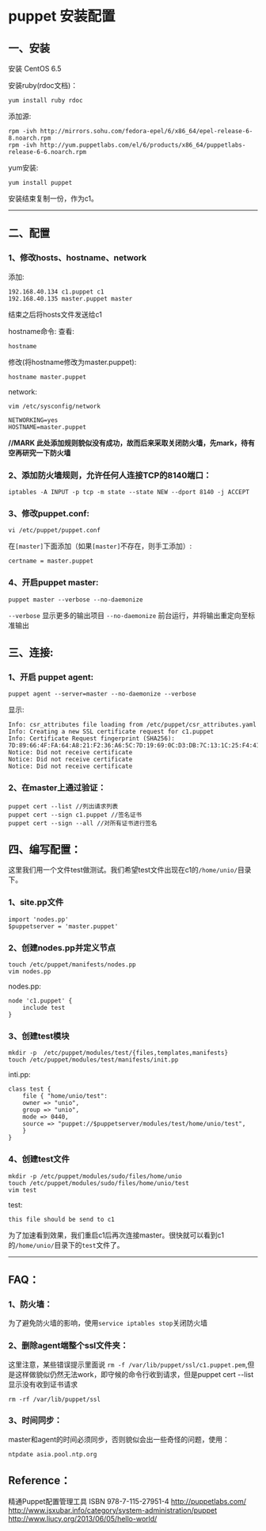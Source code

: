 # puppet 安装配置

## 一、安装

安装 CentOS 6.5

安装ruby(rdoc文档)：

    yum install ruby rdoc
    

添加源:

    rpm -ivh http://mirrors.sohu.com/fedora-epel/6/x86_64/epel-release-6-8.noarch.rpm
    rpm -ivh http://yum.puppetlabs.com/el/6/products/x86_64/puppetlabs-release-6-6.noarch.rpm
    
yum安装:

    yum install puppet

安装结束复制一份，作为c1。

---

## 二、配置
### 1、修改hosts、hostname、network
添加:

    192.168.40.134 c1.puppet c1
    192.168.40.135 master.puppet master

结束之后将hosts文件发送给c1

hostname命令:
查看:

    hostname

修改(将hostname修改为master.puppet):

    hostname master.puppet

network:

    vim /etc/sysconfig/network
    
    NETWORKING=yes
    HOSTNAME=master.puppet
    
**//MARK 此处添加规则貌似没有成功，故而后来采取关闭防火墙，先mark，待有空再研究一下防火墙**
### 2、添加防火墙规则，允许任何人连接TCP的8140端口：

    iptables -A INPUT -p tcp -m state --state NEW --dport 8140 -j ACCEPT

### 3、修改puppet.conf:

    vi /etc/puppet/puppet.conf
    
在`[master]`下面添加（如果`[master]`不存在，则手工添加）:

    certname = master.puppet
    
### 4、开启puppet master:

    puppet master --verbose --no-daemonize
    
`--verbose` 显示更多的输出项目
`--no-daemonize` 前台运行，并将输出重定向至标准输出
    
## 三、连接:
### 1、开启 puppet agent:

    puppet agent --server=master --no-daemonize --verbose
    
显示:

    Info: csr_attributes file loading from /etc/puppet/csr_attributes.yaml
    Info: Creating a new SSL certificate request for c1.puppet
    Info: Certificate Request fingerprint (SHA256): 7D:89:66:4F:FA:64:A8:21:F2:36:A6:5C:7D:19:69:0C:D3:DB:7C:13:1C:25:F4:41:62:17:5A:F0:A6:42:CC:34
    Notice: Did not receive certificate
    Notice: Did not receive certificate
    Notice: Did not receive certificate
    
### 2、在master上通过验证：

    puppet cert --list //列出请求列表
    puppet cert --sign c1.puppet //签名证书
    puppet cert --sign --all //对所有证书进行签名
    
## 四、编写配置：

这里我们用一个文件test做测试。我们希望test文件出现在c1的`/home/unio/`目录下。

### 1、site.pp文件

    import 'nodes.pp'
    $puppetserver = 'master.puppet'
    
### 2、创建nodes.pp并定义节点
    
    touch /etc/puppet/manifests/nodes.pp
    vim nodes.pp
    
nodes.pp:

    node 'c1.puppet' {
        include test
    }
    
    
### 3、创建test模块

    mkdir -p  /etc/puppet/modules/test/{files,templates,manifests}
    touch /etc/puppet/modules/test/manifests/init.pp
    
inti.pp:
    
    class test {
        file { "home/unio/test":
        owner => "unio",
        group => "unio",
        mode => 0440,
        source => "puppet://$puppetserver/modules/test/home/unio/test",
        }
    }

### 4、创建test文件

    mkdir -p /etc/puppet/modules/sudo/files/home/unio
    touch /etc/puppet/modules/sudo/files/home/unio/test
    vim test
    
test:

    this file should be send to c1



为了加速看到效果，我们重启c1后再次连接master。很快就可以看到c1的`/home/unio/`目录下的`test`文件了。



---

## FAQ：
### 1、防火墙：
为了避免防火墙的影响，使用`service iptables stop`关闭防火墙

### 2、删除agent端整个ssl文件夹：
这里注意，某些错误提示里面说 `rm -f /var/lib/puppet/ssl/c1.puppet.pem`,但是这样做貌似仍然无法work，即守候的命令行收到请求，但是puppet cert --list 显示没有收到证书请求

    rm -rf /var/lib/puppet/ssl
    
### 3、时间同步：
master和agent的时间必须同步，否则貌似会出一些奇怪的问题，使用：

    ntpdate asia.pool.ntp.org

    
## Reference：
精通Puppet配置管理工具 ISBN 978-7-115-27951-4
http://puppetlabs.com/
http://www.jsxubar.info/category/system-administration/puppet
http://www.liucy.org/2013/06/05/hello-world/
